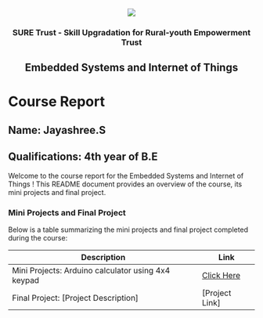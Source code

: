 <!-- PROJECT LOGO -->
<br />

<div align="center">
   <img src='https://user-images.githubusercontent.com/73131499/166115643-d3187f47-d38f-41b2-ae42-5ecbbc60de14.png' />


<h3 align="center">SURE Trust - Skill Upgradation for Rural-youth Empowerment Trust</h3>
  <h2> Embedded Systems and Internet of Things </h2>
</div>

# Course Report

## Name: Jayashree.S

## Qualifications: 4th year of B.E

Welcome to the course report for the Embedded Systems and Internet of Things ! This README document provides an overview of the course, its mini projects and final project.

### Mini Projects and Final Project

Below is a table summarizing the mini projects and final project completed during the course:

| Description                               | Link                                    |
|-------------------------------------------|-----------------------------------------|
| Mini Projects: Arduino calculator using 4x4 keypad     | [Click Here]()                         |
| Final Project: [Project Description]     | [Project Link]                         |
